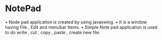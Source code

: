 # NotePad
• Node pad application is created by using javaswing.  • It is a window having File , Edit and menubar Items.  • Simple Note pad application is used to do write , cut , copy , paste , create new file.
